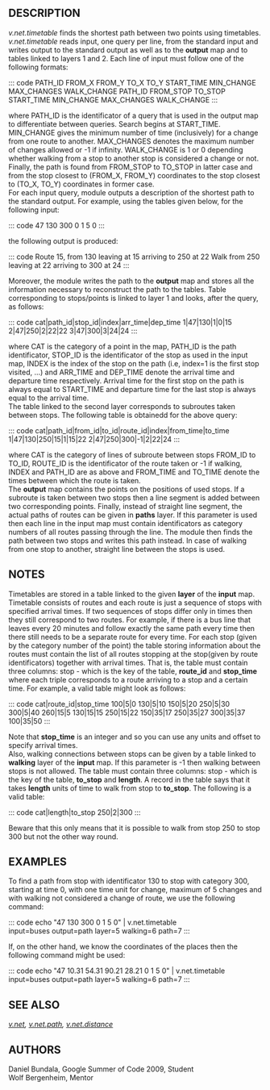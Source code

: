## DESCRIPTION

*v.net.timetable* finds the shortest path between two points using
timetables. *v.net.timetable* reads input, one query per line, from the
standard input and writes output to the standard output as well as to
the **output** map and to tables linked to layers 1 and 2. Each line of
input must follow one of the following formats:

::: code
    PATH_ID FROM_X FROM_Y TO_X TO_Y START_TIME MIN_CHANGE MAX_CHANGES WALK_CHANGE
    PATH_ID FROM_STOP TO_STOP START_TIME MIN_CHANGE MAX_CHANGES WALK_CHANGE
:::

where PATH_ID is the identificator of a query that is used in the output
map to differentiate between queries. Search begins at START_TIME.
MIN_CHANGE gives the minimum number of time (inclusively) for a change
from one route to another. MAX_CHANGES denotes the maximum number of
changes allowed or -1 if infinity. WALK_CHANGE is 1 or 0 depending
whether walking from a stop to another stop is considered a change or
not. Finally, the path is found from FROM_STOP to TO_STOP in latter case
and from the stop closest to (FROM_X, FROM_Y) coordinates to the stop
closest to (TO_X, TO_Y) coordinates in former case.\
For each input query, module outputs a description of the shortest path
to the standard output. For example, using the tables given below, for
the following input:

::: code
    47 130 300 0 1 5 0
:::

the following output is produced:

::: code
    Route 15, from 130 leaving at 15 arriving to 250 at 22
    Walk from 250 leaving at 22 arriving to 300 at 24
:::

Moreover, the module writes the path to the **output** map and stores
all the information necessary to reconstruct the path to the tables.
Table corresponding to stops/points is linked to layer 1 and looks,
after the query, as follows:

::: code
    cat|path_id|stop_id|index|arr_time|dep_time
    1|47|130|1|0|15
    2|47|250|2|22|22
    3|47|300|3|24|24
:::

where CAT is the category of a point in the map, PATH_ID is the path
identificator, STOP_ID is the identificator of the stop as used in the
input map, INDEX is the index of the stop on the path (i.e, index=1 is
the first stop visited, \...) and ARR_TIME and DEP_TIME denote the
arrival time and departure time respectively. Arrival time for the first
stop on the path is always equal to START_TIME and departure time for
the last stop is always equal to the arrival time.\
The table linked to the second layer corresponds to subroutes taken
between stops. The following table is obtainedd for the above query:

::: code
    cat|path_id|from_id|to_id|route_id|index|from_time|to_time
    1|47|130|250|15|1|15|22
    2|47|250|300|-1|2|22|24
:::

where CAT is the category of lines of subroute between stops FROM_ID to
TO_ID, ROUTE_ID is the identificator of the route taken or -1 if
walking, INDEX and PATH_ID are as above and FROM_TIME and TO_TIME denote
the times between which the route is taken.\
The **output** map contains the points on the positions of used stops.
If a subroute is taken between two stops then a line segment is added
between two corresponding points. Finally, instead of straight line
segment, the actual paths of routes can be given in **paths** layer. If
this parameter is used then each line in the input map must contain
identificators as category numbers of all routes passing through the
line. The module then finds the path between two stops and writes this
path instead. In case of walking from one stop to another, straight line
between the stops is used.

## NOTES

Timetables are stored in a table linked to the given **layer** of the
**input** map. Timetable consists of routes and each route is just a
sequence of stops with specified arrival times. If two sequences of
stops differ only in times then they still correspond to two routes. For
example, if there is a bus line that leaves every 20 minutes and follow
exactly the same path every time then there still needs to be a separate
route for every time. For each stop (given by the category number of the
point) the table storing information about the routes must contain the
list of all routes stopping at the stop(given by route identificators)
together with arrival times. That is, the table must contain three
columns: stop - which is the key of the table, **route_id** and
**stop_time** where each triple corresponds to a route arriving to a
stop and a certain time. For example, a valid table might look as
follows:

::: code
    cat|route_id|stop_time
    100|5|0
    130|5|10
    150|5|20
    250|5|30
    300|5|40
    260|15|5
    130|15|15
    250|15|22
    150|35|17
    250|35|27
    300|35|37
    100|35|50
:::

Note that **stop_time** is an integer and so you can use any units and
offset to specify arrival times.\
Also, walking connections between stops can be given by a table linked
to **walking** layer of the **input** map. If this parameter is -1 then
walking between stops is not allowed. The table must contain three
columns: stop - which is the key of the table, **to_stop** and
**length**. A record in the table says that it takes **length** units of
time to walk from stop to **to_stop**. The following is a valid table:

::: code
    cat|length|to_stop
    250|2|300
:::

Beware that this only means that it is possible to walk from stop 250 to
stop 300 but not the other way round.

## EXAMPLES

To find a path from stop with identificator 130 to stop with category
300, starting at time 0, with one time unit for change, maximum of 5
changes and with walking not considered a change of route, we use the
following command:

::: code
    echo "47 130 300 0 1 5 0" | v.net.timetable \
         input=buses output=path layer=5 walking=6 path=7
:::

If, on the other hand, we know the coordinates of the places then the
following command might be used:

::: code
    echo "47 10.31 54.31 90.21 28.21 0 1 5 0" | v.net.timetable \
         input=buses output=path layer=5 walking=6 path=7
:::

## SEE ALSO

*[v.net](v.net.html), [v.net.path](v.net.path.html),
[v.net.distance](v.net.distance.html)*

## AUTHORS

Daniel Bundala, Google Summer of Code 2009, Student\
Wolf Bergenheim, Mentor
